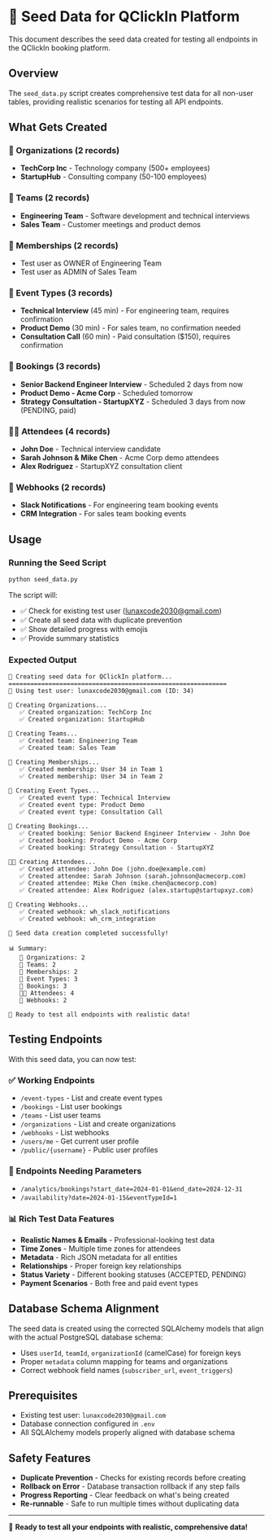 # 🌱 Seed Data for QClickIn Platform

This document describes the seed data created for testing all endpoints in the QClickIn booking platform.

## Overview

The `seed_data.py` script creates comprehensive test data for all non-user tables, providing realistic scenarios for testing all API endpoints.

## What Gets Created

### 🏢 Organizations (2 records)

- **TechCorp Inc** - Technology company (500+ employees)
- **StartupHub** - Consulting company (50-100 employees)

### 👥 Teams (2 records)

- **Engineering Team** - Software development and technical interviews
- **Sales Team** - Customer meetings and product demos

### 🤝 Memberships (2 records)

- Test user as OWNER of Engineering Team
- Test user as ADMIN of Sales Team

### 📅 Event Types (3 records)

- **Technical Interview** (45 min) - For engineering team, requires confirmation
- **Product Demo** (30 min) - For sales team, no confirmation needed
- **Consultation Call** (60 min) - Paid consultation ($150), requires confirmation

### 📝 Bookings (3 records)

- **Senior Backend Engineer Interview** - Scheduled 2 days from now
- **Product Demo - Acme Corp** - Scheduled tomorrow
- **Strategy Consultation - StartupXYZ** - Scheduled 3 days from now (PENDING, paid)

### 👨‍💼 Attendees (4 records)

- **John Doe** - Technical interview candidate
- **Sarah Johnson & Mike Chen** - Acme Corp demo attendees
- **Alex Rodriguez** - StartupXYZ consultation client

### 🔗 Webhooks (2 records)

- **Slack Notifications** - For engineering team booking events
- **CRM Integration** - For sales team booking events

## Usage

### Running the Seed Script

```bash
python seed_data.py
```

The script will:

- ✅ Check for existing test user (lunaxcode2030@gmail.com)
- ✅ Create all seed data with duplicate prevention
- ✅ Show detailed progress with emojis
- ✅ Provide summary statistics

### Expected Output

```
🌱 Creating seed data for QClickIn platform...
============================================================
👤 Using test user: lunaxcode2030@gmail.com (ID: 34)

🏢 Creating Organizations...
   ✅ Created organization: TechCorp Inc
   ✅ Created organization: StartupHub

👥 Creating Teams...
   ✅ Created team: Engineering Team
   ✅ Created team: Sales Team

🤝 Creating Memberships...
   ✅ Created membership: User 34 in Team 1
   ✅ Created membership: User 34 in Team 2

📅 Creating Event Types...
   ✅ Created event type: Technical Interview
   ✅ Created event type: Product Demo
   ✅ Created event type: Consultation Call

📝 Creating Bookings...
   ✅ Created booking: Senior Backend Engineer Interview - John Doe
   ✅ Created booking: Product Demo - Acme Corp
   ✅ Created booking: Strategy Consultation - StartupXYZ

👨‍💼 Creating Attendees...
   ✅ Created attendee: John Doe (john.doe@example.com)
   ✅ Created attendee: Sarah Johnson (sarah.johnson@acmecorp.com)
   ✅ Created attendee: Mike Chen (mike.chen@acmecorp.com)
   ✅ Created attendee: Alex Rodriguez (alex.startup@startupxyz.com)

🔗 Creating Webhooks...
   ✅ Created webhook: wh_slack_notifications
   ✅ Created webhook: wh_crm_integration

🎉 Seed data creation completed successfully!

📊 Summary:
   🏢 Organizations: 2
   👥 Teams: 2
   🤝 Memberships: 2
   📅 Event Types: 3
   📝 Bookings: 3
   👨‍💼 Attendees: 4
   🔗 Webhooks: 2

🚀 Ready to test all endpoints with realistic data!
```

## Testing Endpoints

With this seed data, you can now test:

### ✅ Working Endpoints

- `/event-types` - List and create event types
- `/bookings` - List user bookings
- `/teams` - List user teams
- `/organizations` - List and create organizations
- `/webhooks` - List webhooks
- `/users/me` - Get current user profile
- `/public/{username}` - Public user profiles

### 🔧 Endpoints Needing Parameters

- `/analytics/bookings?start_date=2024-01-01&end_date=2024-12-31`
- `/availability?date=2024-01-15&eventTypeId=1`

### 📊 Rich Test Data Features

- **Realistic Names & Emails** - Professional-looking test data
- **Time Zones** - Multiple time zones for attendees
- **Metadata** - Rich JSON metadata for all entities
- **Relationships** - Proper foreign key relationships
- **Status Variety** - Different booking statuses (ACCEPTED, PENDING)
- **Payment Scenarios** - Both free and paid event types

## Database Schema Alignment

The seed data is created using the corrected SQLAlchemy models that align with the actual PostgreSQL database schema:

- Uses `userId`, `teamId`, `organizationId` (camelCase) for foreign keys
- Proper `metadata` column mapping for teams and organizations
- Correct webhook field names (`subscriber_url`, `event_triggers`)

## Prerequisites

- Existing test user: `lunaxcode2030@gmail.com`
- Database connection configured in `.env`
- All SQLAlchemy models properly aligned with database schema

## Safety Features

- **Duplicate Prevention** - Checks for existing records before creating
- **Rollback on Error** - Database transaction rollback if any step fails
- **Progress Reporting** - Clear feedback on what's being created
- **Re-runnable** - Safe to run multiple times without duplicating data

---

🎯 **Ready to test all your endpoints with realistic, comprehensive data!**
